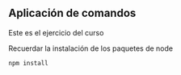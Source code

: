 ## Aplicación de comandos

Este es el ejercicio del curso

Recuerdar la instalación de los paquetes de node


```
npm install
```
